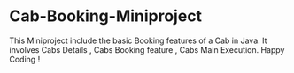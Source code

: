 # Cab-Booking-Miniproject
This Miniproject include the basic Booking features of a Cab in Java. It involves Cabs Details , Cabs Booking feature , Cabs Main Execution. Happy Coding !
